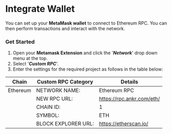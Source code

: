 # Integrate Wallet

You can set up your **MetaMask wallet** to connect to Ethereum RPC. You can then perform transactions and interact with the network.

### Get Started

1. Open your **Metamask Extension** and click the '_**Network**_' drop down menu at the top.
2. Select '_**Custom RPC**_'.
3. Enter the settings for the required project as follows in the table below:

| **Chain** | **Custom RPC Category** | **Details**               |
| --------- | ----------------------- | ------------------------- |
| Ethereum  | NETWORK NAME:           | Ethereum RPC              |
|           | NEW RPC URL:            | https://rpc.ankr.com/eth/ |
|           | CHAIN ID:               | 1                         |
|           | SYMBOL:                 | ETH                       |
|           | BLOCK EXPLORER URL:     | https://etherscan.io/     |
